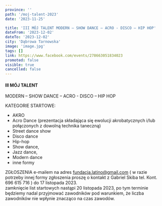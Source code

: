 ```yaml
---
province: ''
path: '/moj-talent-2023'
date: '2023-11-25'

title: 'III MÓJ TALENT MODERN – SHOW DANCE – ACRO - DISCO – HIP HOP'
dateFrom: '2023-12-02'
dateTo: '2023-12-02'
city: 'Dąbrowa Tarnowska'
image: 'image.jpg'
tags: []
link: https://www.facebook.com/events/278663051834023
promoted: false
visible: true
cancelled: false
---
```

#### III MÓJ TALENT
MODERN – SHOW DANCE – ACRO -  DISCO – HIP HOP

KATEGORIE STARTOWE:
- AKRO
- Acro Dance (prezentacja składająca się ewolucji akrobatycznych i/lub połączonych z dowolną technika taneczną)
- Street dance show
- Disco dance
- Hip-hop
- Show dance,
- Jazz dance,
- Modern dance
- inne formy

ZGŁOSZENIA e-mailem na adres fundacja.latino@gmail.com ( w razie potrzeby innej formy zgłoszenia proszę o kontakt z Gabriel Skiba tel. Kont. 696 615 716 ) do 17 listopada 2023. \
zamknięcie list startowych nastąpi 20 listopada 2023, po tym terminie będziemy nadal przyjmować zawodników pod warunkiem, że liczba zawodników nie wpłynie znacząco na czas zawodów. 
